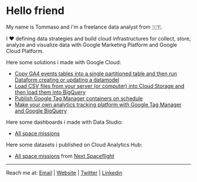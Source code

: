 # Hello friend

My name is Tommaso and i'm a freelance data analyst from 🇮🇹.

I ❤️ defining data strategies and build cloud infrastructures for collect, store, analyze and visualize data with Google Marketing Platform and Google Cloud Platform.

Here some solutions i made with Google Cloud:
- [Copy GA4 events tables into a single partitioned table and then run Dataform creating or updating a datamodel](https://github.com/tommasomoretti/dataform)
- [Load CSV files from your server (or computer) into Cloud Storage and then load them into BigQuery](https://github.com/tommasomoretti/dataform)
- [Publish Google Tag Manager containers on schedule](https://github.com/tommasomoretti/dataform)
- [Make your own analytics tracking platform with Google Tag Manager and Google BigQuery](https://github.com/tommasomoretti/dataform)

Here some dashboards i made with Data Studio:
- [All space missions](https://datastudio.google.com/u/0/reporting/c013eca9-9d6f-4fbe-89cd-2e7357a48724/)

Here some datasets i published on Cloud Analytics Hub:
- [All space missions](https://console.cloud.google.com/bigquery(analyticshub:projects/927812107311/locations/eu/dataExchanges/all_space_missions_1801cd49715/listings/all_space_missions_1801cd9607d)) from [Next Spaceflight](https://nextspaceflight.com/)

---

Reach me at: [Email](mailto:hello@tommasomoretti.com) | [Website](https://tommasomoretti.com/) | [Twitter](https://twitter.com/tommoretti88) | [Linkedin](https://www.linkedin.com/in/tommasomoretti/)
